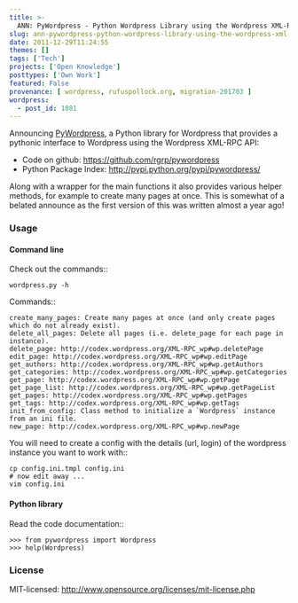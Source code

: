 ```yaml
---
title: >-
  ANN: PyWordpress - Python Wordpress Library using the Wordpress XML-RPC API
slug: ann-pywordpress-python-wordpress-library-using-the-wordpress-xml-rpc-api
date: 2011-12-29T11:24:55
themes: []
tags: ['Tech']
projects: ['Open Knowledge']
posttypes: ['Own Work']
featured: False
provenance: [ wordpress, rufuspollock.org, migration-201703 ]
wordpress:
  - post_id: 1081
---
```


Announcing [PyWordpress][], a Python library for Wordpress that provides a pythonic interface to Wordpress using the Wordpress XML-RPC API:

* Code on github: <https://github.com/rgrp/pywordpress>
* Python Package Index: <http://pypi.python.org/pypi/pywordpress/>

Along with a wrapper for the main functions it also provides various helper methods, for example to create many pages at once. This is somewhat of a belated announce as the first version of this was written almost a year ago!

[PyWordpress]: https://github.com/rgrp/pywordpress

### Usage

#### Command line

Check out the commands::

    wordpress.py -h 

Commands::

    create_many_pages: Create many pages at once (and only create pages which do not already exist).
    delete_all_pages: Delete all pages (i.e. delete_page for each page in instance).
    delete_page: http://codex.wordpress.org/XML-RPC_wp#wp.deletePage
    edit_page: http://codex.wordpress.org/XML-RPC_wp#wp.editPage
    get_authors: http://codex.wordpress.org/XML-RPC_wp#wp.getAuthors
    get_categories: http://codex.wordpress.org/XML-RPC_wp#wp.getCategories
    get_page: http://codex.wordpress.org/XML-RPC_wp#wp.getPage
    get_page_list: http://codex.wordpress.org/XML-RPC_wp#wp.getPageList
    get_pages: http://codex.wordpress.org/XML-RPC_wp#wp.getPages
    get_tags: http://codex.wordpress.org/XML-RPC_wp#wp.getTags
    init_from_config: Class method to initialize a `Wordpress` instance from an ini file.
    new_page: http://codex.wordpress.org/XML-RPC_wp#wp.newPage

You will need to create a config with the details (url, login) of the wordpress
instance you want to work with::

    cp config.ini.tmpl config.ini
    # now edit away ...
    vim config.ini

#### Python library

Read the code documentation::

    >>> from pywordpress import Wordpress
    >>> help(Wordpress)

### License

MIT-licensed: http://www.opensource.org/licenses/mit-license.php


